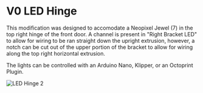 # V0 LED Hinge

This modification was designed to accomodate a Neopixel Jewel (7) in the top right hinge of the front door. A channel is present in "Right Bracket LED" to allow for wiring to be ran straight down the upright extrusion, however, a notch can be cut out of the upper portion of the bracket to allow for wiring along the top right horizontal extrusion.

The lights can be controlled with an Arduino Nano, Klipper, or an Octoprint Plugin. 

![LED Hinge 2](https://github.com/Maverick-3D/VoronUsers/blob/master/printer_mods/Maverick_/V0%20LED%20Hinge/Images/LED%20Hinge%20Model%20Front.PNG?raw=true)
